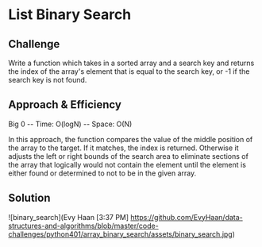 # List Binary Search

## Challenge
Write a function which takes in a sorted array and a search key and returns the index of the array's element that is equal to the search key, or -1 if the search key is not found.

## Approach & Efficiency
Big 0 -- Time: O(logN) -- Space: O(N)

In this approach, the function compares the value of the middle position of the array to the target. If it matches, the index is returned. Otherwise it adjusts the left or right bounds of the search area to eliminate sections of the array that logically would not contain the element until the element is either found or determined to not to be in the given array.

## Solution
![binary_search](Evy Haan [3:37 PM]
https://github.com/EvyHaan/data-structures-and-algorithms/blob/master/code-challenges/python401/array_binary_search/assets/binary_search.jpg)